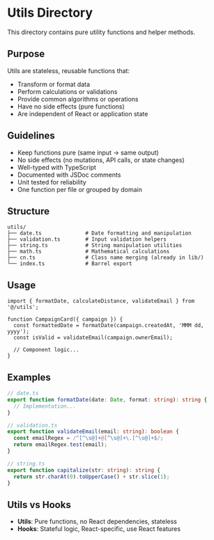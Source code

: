 # Utils Directory

This directory contains pure utility functions and helper methods.

## Purpose

Utils are stateless, reusable functions that:

- Transform or format data
- Perform calculations or validations
- Provide common algorithms or operations
- Have no side effects (pure functions)
- Are independent of React or application state

## Guidelines

- Keep functions pure (same input → same output)
- No side effects (no mutations, API calls, or state changes)
- Well-typed with TypeScript
- Documented with JSDoc comments
- Unit tested for reliability
- One function per file or grouped by domain

## Structure

```
utils/
├── date.ts              # Date formatting and manipulation
├── validation.ts        # Input validation helpers
├── string.ts            # String manipulation utilities
├── math.ts              # Mathematical calculations
├── cn.ts                # Class name merging (already in lib/)
└── index.ts             # Barrel export
```

## Usage

```tsx
import { formatDate, calculateDistance, validateEmail } from '@/utils';

function CampaignCard({ campaign }) {
  const formattedDate = formatDate(campaign.createdAt, 'MMM dd, yyyy');
  const isValid = validateEmail(campaign.ownerEmail);

  // Component logic...
}
```

## Examples

```typescript
// date.ts
export function formatDate(date: Date, format: string): string {
  // Implementation...
}

// validation.ts
export function validateEmail(email: string): boolean {
  const emailRegex = /^[^\s@]+@[^\s@]+\.[^\s@]+$/;
  return emailRegex.test(email);
}

// string.ts
export function capitalize(str: string): string {
  return str.charAt(0).toUpperCase() + str.slice(1);
}
```

## Utils vs Hooks

- **Utils**: Pure functions, no React dependencies, stateless
- **Hooks**: Stateful logic, React-specific, use React features
